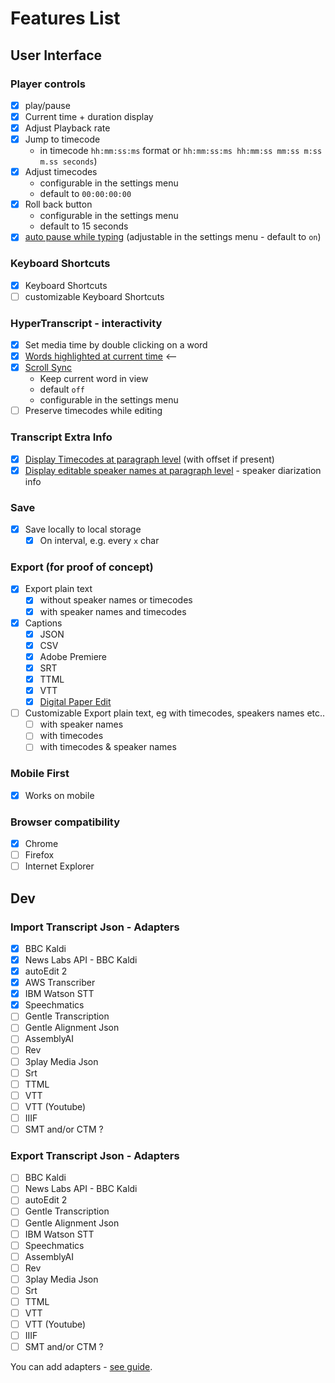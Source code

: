 # Features List

## User Interface

### Player controls

- [x] play/pause
- [x] Current time + duration display
- [x] Adjust Playback rate
- [x] Jump to timecode
  - in timecode `hh:mm:ss:ms` format or `hh:mm:ss:ms hh:mm:ss mm:ss m:ss m.ss seconds`)
- [x] Adjust timecodes
  - configurable in the settings menu
  - default to `00:00:00:00`
- [x] Roll back button
  - configurable in the settings menu
  - default to 15 seconds
- [x] [auto pause while typing](https://github.com/bbc/react-transcript-editor/issues/19) (adjustable in the settings menu - default to `on`)
  <!-- - [ ] UI Turn off video preview (toggle on/off) -->

### Keyboard Shortcuts

- [x] Keyboard Shortcuts
- [ ] customizable Keyboard Shortcuts

### HyperTranscript - interactivity

- [x] Set media time by double clicking on a word
- [x] [Words highlighted at current time](https://github.com/bbc/react-transcript-editor/issues/25) <—
- [x] [Scroll Sync](https://github.com/bbc/react-transcript-editor/issues/34)
  - Keep current word in view
  - default `off`
  - configurable in the settings menu
- [ ] Preserve timecodes while editing

### Transcript Extra Info

- [x] [Display Timecodes at paragraph level](https://github.com/bbc/react-transcript-editor/issues/26) (with offset if present)
- [x] [Display editable speaker names at paragraph level](https://github.com/bbc/react-transcript-editor/issues/26) - speaker diarization info

### Save

- [x] Save locally to local storage
  - [x] On interval, e.g. every `x` char

### Export (for proof of concept)

- [x] Export plain text
  - [x] without speaker names or timecodes
  - [x] with speaker names and timecodes
- [x] Captions
  - [x] JSON
  - [x] CSV
  - [x] Adobe Premiere
  - [x] SRT
  - [x] TTML
  - [x] VTT
  - [x] [Digital Paper Edit](https://www.github.com/bbc/digital-paper-edit-client)
- [ ] Customizable Export plain text, eg with timecodes, speakers names etc..
  - [ ] with speaker names
  - [ ] with timecodes
  - [ ] with timecodes & speaker names

### Mobile First

- [x] Works on mobile

### Browser compatibility

- [x] Chrome
- [ ] Firefox
- [ ] Internet Explorer

## Dev

### Import Transcript Json - Adapters

- [x] BBC Kaldi
- [x] News Labs API - BBC Kaldi
- [x] autoEdit 2
- [x] AWS Transcriber
- [x] IBM Watson STT
- [x] Speechmatics
- [ ] Gentle Transcription
- [ ] Gentle Alignment Json
- [ ] AssemblyAI
- [ ] Rev
- [ ] 3play Media Json
- [ ] Srt
- [ ] TTML
- [ ] VTT
- [ ] VTT (Youtube)
- [ ] IIIF
- [ ] SMT and/or CTM ?<!-- SCLite -->

### Export Transcript Json - Adapters

- [ ] BBC Kaldi
- [ ] News Labs API - BBC Kaldi
- [ ] autoEdit 2
- [ ] Gentle Transcription
- [ ] Gentle Alignment Json
- [ ] IBM Watson STT
- [ ] Speechmatics
- [ ] AssemblyAI
- [ ] Rev
- [ ] 3play Media Json
- [ ] Srt
- [ ] TTML
- [ ] VTT
- [ ] VTT (Youtube)
- [ ] IIIF
- [ ] SMT and/or CTM ?

You can add adapters - [see guide](./guides/adapters.md).
